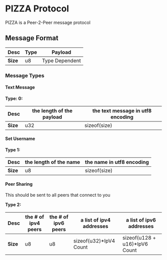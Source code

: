 # PIZZA Protocol

PIZZA is a Peer-2-Peer message protocol

## Message Format
| **Desc** | Type | Payload        |
| ---  | ---  | ---            |
| **Size** | u8   | Type Dependent |

### Message Types

#### Text Message

**Type: 0:**

| **Desc** | the length of the payload | the text message in utf8 encoding |
| ---  | ---                       | ---                                      |
| **Size** | u32                       | sizeof(size)                             |

#### Set Username

**Type 1:**

| **Desc** | the length of the name | the name in utf8 encoding |
| ---  | ---                    | ---                       |
| **Size** | u8                     | sizeof(size)              |

#### Peer Sharing

This should be sent to all peers that connect to you

**Type 2:**

| **Desc** | the # of ipv4 peers | the # of ipv6 peers | a list of ipv4 addresses | a list of ipv6 addresses      |
| ---  | ---                 | ---                 | ---                      | ---                           |
| **Size** | u8                  | u8                  | sizeof(u32)*IpV4 Count   | sizeof(u128 + u16)*IpV6 Count |
